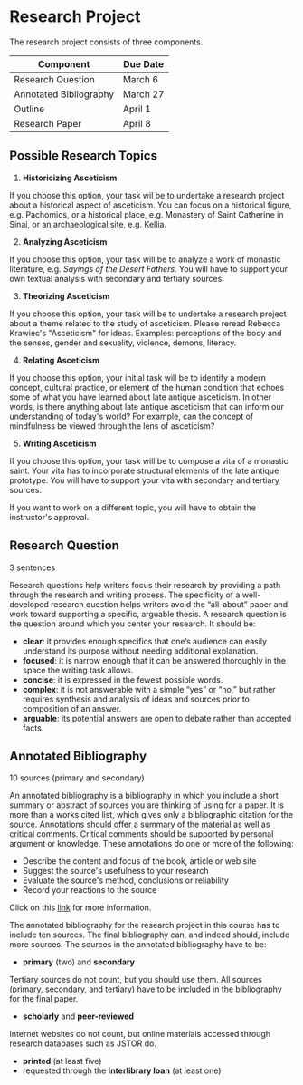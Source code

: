 # Research Project
The research project consists of three components.

| Component | Due Date |
| ------------- | ------------- |
| Research Question | March 6 |
| Annotated Bibliography | March 27 |
| Outline | April 1 |
| Research Paper | April 8 |

## Possible Research Topics

1. **Historicizing Asceticism**

If you choose this option, your task wil be to undertake a research project about a historical aspect of asceticism. You can focus on a historical figure, e.g. Pachomios, or a historical place, e.g. Monastery of Saint Catherine in Sinai, or an archaeological site, e.g. Kellia.

2. **Analyzing Asceticism**

If you choose this option, your task will be to analyze a work of monastic literature, e.g. _Sayings of the Desert Fathers_. You will have to support your own textual analysis with secondary and tertiary sources.

3. **Theorizing Asceticism**

If you choose this option, your task will be to undertake a research project about a theme related to the study of asceticism. Please reread Rebecca Krawiec's "Asceticism" for ideas. Examples: perceptions of the body and the senses, gender and sexuality, violence, demons, literacy.

4. **Relating Asceticism**

If you choose this option, your initial task will be to identify a modern concept, cultural practice, or element of the human condition that echoes some of what you have learned about late antique asceticism. In other words, is there anything about late antique asceticism that can inform our understanding of today's world? For example, can the concept of mindfulness be viewed through the lens of asceticism?

5. **Writing Asceticism**

If you choose this option, your task will be to compose a vita of a monastic saint. Your vita has to incorporate structural elements of the late antique prototype. You will have to support your vita with secondary and tertiary sources.

If you want to work on a different topic, you will have to obtain the instructor's approval.

## Research Question
3 sentences

Research questions help writers focus their research by providing a path through the research and writing process. The specificity of a well-developed research question helps writers avoid the “all-about” paper and work toward supporting a specific, arguable thesis. A research question is the question around which you center your research. It should be:
* **clear**: it provides enough specifics that one’s audience can easily understand its purpose without needing additional explanation.
* **focused**: it is narrow enough that it can be answered thoroughly in the space the writing task allows.
* **concise**: it is expressed in the fewest possible words.
* **complex**: it is not answerable with a simple “yes” or “no,” but rather requires synthesis and analysis of ideas and sources prior to composition of an answer.
* **arguable**: its potential answers are open to debate rather than accepted facts.

## Annotated Bibliography
10 sources (primary and secondary)

An annotated bibliography is a bibliography in which you include a short summary or abstract of sources you are thinking of using for a paper. It is more than a works cited list, which gives only a bibliographic citation for the source. Annotations should offer a summary of the material as well as critical comments. Critical comments should be supported by personal argument or knowledge. These annotations do one or more of the following:
* Describe the content and focus of the book, article or web site
* Suggest the source's usefulness to your research
* Evaluate the source's method, conclusions or reliability
* Record your reactions to the source

Click on this [link](http://libguides.richmond.edu/citingsources/annotatedbibs) for more information.

The annotated bibliography for the research project in this course has to include ten sources. The final bibliography can, and indeed should, include more sources. The sources in the annotated bibliography have to be:
* **primary** (two) and **secondary**

Tertiary sources do not count, but you should use them. All sources (primary, secondary, and tertiary) have to be included in the bibliography for the final paper.
* **scholarly** and **peer-reviewed**

Internet websites do not count, but online materials accessed through research databases such as JSTOR do.
* **printed** (at least five)
* requested through the **interlibrary loan** (at least one)
